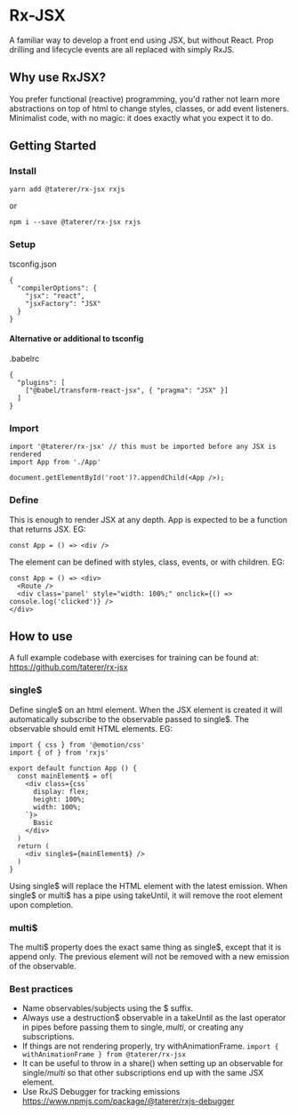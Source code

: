 # Rx-JSX

A familiar way to develop a front end using JSX, but without React. Prop drilling and lifecycle events are all replaced with simply RxJS.

## Why use RxJSX?

You prefer functional (reactive) programming, you'd rather not learn more abstractions on top of html to change styles, classes, or add event listeners. Minimalist code, with no magic: it does exactly what you expect it to do.

## Getting Started

### Install

`yarn add @taterer/rx-jsx rxjs`

or

`npm i --save @taterer/rx-jsx rxjs`

### Setup

tsconfig.json

```
{
  "compilerOptions": {
    "jsx": "react",
    "jsxFactory": "JSX"
  }
}
```

#### Alternative or additional to tsconfig

.babelrc

```
{
  "plugins": [
    ["@babel/transform-react-jsx", { "pragma": "JSX" }]
  ]
}
```

### Import

```
import '@taterer/rx-jsx' // this must be imported before any JSX is rendered
import App from './App'

document.getElementById('root')?.appendChild(<App />);
```

### Define

This is enough to render JSX at any depth. App is expected to be a function that returns JSX. EG:

```
const App = () => <div />
```

The element can be defined with styles, class, events, or with children. EG:

```
const App = () => <div>
  <Route />
  <div class='panel' style="width: 100%;" onclick={() => console.log('clicked')} />
</div>
```

## How to use

A full example codebase with exercises for training can be found at: https://github.com/taterer/rx-jsx

### single$

Define single$ on an html element. When the JSX element is created it will automatically subscribe to the observable passed to single$. The observable should emit HTML elements. EG:

```
import { css } from '@emotion/css'
import { of } from 'rxjs'

export default function App () {
  const mainElement$ = of(
    <div class={css`
      display: flex;
      height: 100%;
      width: 100%;
    `}>
      Basic
    </div>
  )
  return (
    <div single$={mainElement$} />
  )
}
```

Using single$ will replace the HTML element with the latest emission. When single$ or multi$ has a pipe using takeUntil, it will remove the root element upon completion.

### multi$

The multi$ property does the exact same thing as single$, except that it is append only. The previous element will not be removed with a new emission of the observable.

### Best practices

- Name observables/subjects using the $ suffix.
- Always use a destruction$ observable in a takeUntil as the last operator in pipes before passing them to single$, multi$, or creating any subscriptions.
- If things are not rendering properly, try withAnimationFrame. `import { withAnimationFrame } from @taterer/rx-jsx`
- It can be useful to throw in a share() when setting up an observable for single$/multi$ so that other subscriptions end up with the same JSX element.
- Use RxJS Debugger for tracking emissions https://www.npmjs.com/package/@taterer/rxjs-debugger
